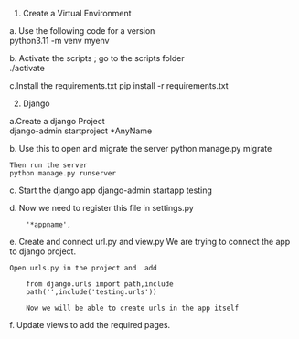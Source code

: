 1.  Create a Virtual Environment

a. Use the following code for a version       
   python3.11 -m venv myenv     

b. Activate the scripts ; go to the scripts folder   
         ./activate

c.Install the requirements.txt 
    pip install -r requirements.txt 


2. Django 

a.Create a django Project  
      django-admin startproject *AnyName

b. Use this to open and migrate the server
    python manage.py migrate
    
    Then run the server
    python manage.py runserver

c. Start the django app
     django-admin startapp testing

d. Now we need to register this file in settings.py

        '*appname',

e. Create and connect url.py and view.py
   We are trying to connect the  app
   to django project.

    Open urls.py in the project and  add 

        from django.urls import path,include
        path('',include('testing.urls'))

        Now we will be able to create urls in the app itself

f. Update views to add the required pages.
